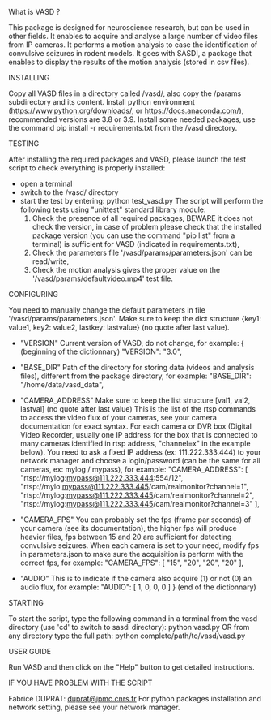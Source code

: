What is VASD ?

This package is designed for neuroscience research, but can be used in other fields.
It enables to acquire and analyse a large number of video files from IP cameras. It performs a motion analysis to ease the identification of convulsive seizures in rodent models. It goes with SASDI, a package that enables to display the results of the motion analysis (stored in csv files).

INSTALLING

Copy all VASD files in a directory called /vasd/, also copy the /params subdirectory and its content.
Install python environment (https://www.python.org/downloads/, or https://docs.anaconda.com/), recommended versions are 3.8 or 3.9.
Install some needed packages, use the command pip install -r requirements.txt from the /vasd directory.

TESTING

After installing the required packages and VASD, please launch the test script to check everything is properly installed:
  - open a terminal
  - switch to the /vasd/ directory
  - start the test by entering: python test_vasd.py
The script will perform the following tests using "unittest" standard library module:
      1) Check the presence of all required packages, BEWARE it does not check the version, in case of problem please check that the installed package version (you can use the command "pip list" from a terminal) is sufficient for VASD (indicated in requirements.txt),
      2) Check the parameters file '/vasd/params/parameters.json' can be read/write,
      3) Check the motion analysis gives the proper value on the '/vasd/params/defaultvideo.mp4' test file.

CONFIGURING

You need to manually change the default parameters in file '/vasd/params/parameters.json'.
Make sure to keep the dict structure {key1: value1, key2: value2, lastkey: lastvalue} (no quote after last value).

  - "VERSION"
  Current version of VASD, do not change, for example:
        {           (beginning of the dictionnary)
        "VERSION": "3.0",

  - "BASE_DIR"
  Path of the directory for storing data (videos and analysis files), different from the package directory, for example:
        "BASE_DIR": "/home/data/vasd_data",

  - "CAMERA_ADDRESS"
  Make sure to keep the list structure [val1, val2, lastval] (no quote after last value)
  This is the list of the rtsp commands to access the video flux of your cameras, see your camera documentation for exact syntax.
  For each camera or DVR box (Digital Video Recorder, usually one IP address for the box that is connected to many cameras identified in rtsp address, "channel=x" in the example below).
  You need to ask a fixed IP address (ex: 111.222.333.444) to your network manager and choose a login/password (can be the same for all cameras, ex: mylog / mypass), for example:
        "CAMERA_ADDRESS": [
        "rtsp://mylog:mypass@111.222.333.444:554/12",
        "rtsp://mylo:mypass@111.222.333.445/cam/realmonitor?channel=1",
        "rtsp://mylog:mypass@111.222.333.445/cam/realmonitor?channel=2",
        "rtsp://mylog:mypass@111.222.333.445/cam/realmonitor?channel=3"
        ],

  - "CAMERA_FPS"
  You can probably set the fps (frame par seconds) of your camera (see its documentation), the higher fps will produce heavier files, fps between 15 and 20 are sufficient for detecting convulsive seizures.
  When each camera is set to your need, modify fps in parameters.json to make sure the acquisition is perform with the correct fps, for example:
        "CAMERA_FPS": [
        "15",
        "20",
        "20",
        "20"
        ],

   - "AUDIO"
   This is to indicate if the camera also acquire (1) or not (0) an audio flux, for example:
        "AUDIO": [
        1,
        0,
        0,
        0
        ]
        }       (end of the dictionnary)

STARTING

To start the script, type the following command in a terminal from the vasd directory (use 'cd' to switch to sasdi directory):
    python vasd.py
OR from any directory type the full path:
    python complete/path/to/vasd/vasd.py

USER GUIDE

Run VASD and then click on the "Help" button to get detailed instructions.

IF YOU HAVE PROBLEM WITH THE SCRIPT

Fabrice DUPRAT: duprat@ipmc.cnrs.fr
For python packages installation and network setting, please see your network manager.
